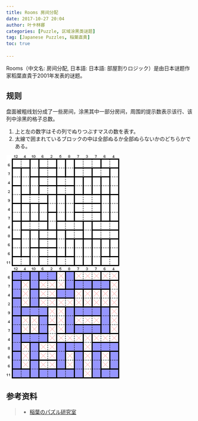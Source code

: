 ```yaml
---
title: Rooms 房间分配
date: 2017-10-27 20:04
author: 叶卡林娜
categories: [Puzzle, 区域涂黑类谜题]
tag: [Japanese Puzzles, 稲葉直貴]
toc: true

---
```


Rooms（中文名: 房间分配, 日本語: 日本語: 部屋割りロジック）是由日本谜题作家稻葉直貴于2001年发表的谜题。

## 规则

盘面被粗线划分成了一些房间，涂黑其中一部分房间，周围的提示数表示该行、该列中涂黑的格子总数。


1. 上と左の数字はその列でぬりつぶすマスの数を表す。 
2. 太線で囲まれているブロックの中は全部ぬるか全部ぬらないかのどちらかである。


![Rooms，作者：稲葉直貴](/images/rooms_e.png)
![Rooms例题解答](/images/rooms_a.png)

## 参考资料

> - [稲葉のパズル研究室](http://inabapuzzle.com/honkaku/room.html)